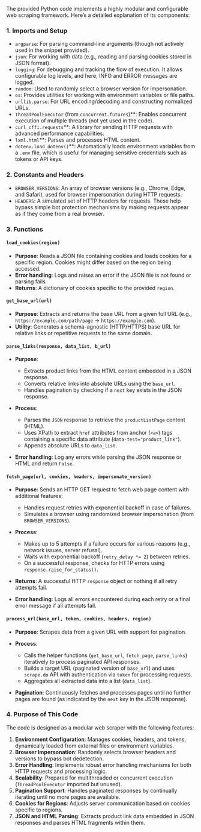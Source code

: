 The provided Python code implements a highly modular and configurable web scraping framework. Here’s a detailed explanation of its components:
### 1. **Imports and Setup**
- `argparse`: For parsing command-line arguments (though not actively used in the snippet provided).
- `json`: For working with data (e.g., reading and parsing cookies stored in JSON format).
- `logging`: For debugging and tracking the flow of execution. It allows configurable log levels, and here, INFO and ERROR messages are logged.
- `random`: Used to randomly select a browser version for impersonation.
- `os`: Provides utilities for working with environment variables or file paths.
- `urllib.parse`: For URL encoding/decoding and constructing normalized URLs.
- `ThreadPoolExecutor` (from `concurrent.futures`)**: Enables concurrent execution of multiple threads (not yet used in the code).
- `curl_cffi.requests`**: A library for sending HTTP requests with advanced performance capabilities.
- `lxml.html`**: Parses and processes HTML content.
- `dotenv.load_dotenv()`**: Automatically loads environment variables from a `.env` file, which is useful for managing sensitive credentials such as tokens or API keys.

### 2. **Constants and Headers**
- `BROWSER_VERSIONS`: An array of browser versions (e.g., Chrome, Edge, and Safari), used for browser impersonation during HTTP requests.
- `HEADERS`: A simulated set of HTTP headers for requests. These help bypass simple bot protection mechanisms by making requests appear as if they come from a real browser.

### 3. **Functions**
#### `load_cookies(region)`
- **Purpose**: Reads a JSON file containing cookies and loads cookies for a specific region. Cookies might differ based on the region being accessed.
- **Error handling**: Logs and raises an error if the JSON file is not found or parsing fails.
- **Returns**: A dictionary of cookies specific to the provided `region`.

#### `get_base_url(url)`
- **Purpose**: Extracts and returns the base URL from a given full URL (e.g., `https://example.com/path/page` → `https://example.com`).
- **Utility**: Generates a schema-agnostic (HTTP/HTTPS) base URL for relative links or repetitive requests to the same domain.

#### `parse_links(response, data_list, b_url)`
- **Purpose**:
    - Extracts product links from the HTML content embedded in a JSON response.
    - Converts relative links into absolute URLs using the `base_url`.
    - Handles pagination by checking if a `next` key exists in the JSON response.

- **Process**:
    - Parses the `JSON` response to retrieve the `productListPage` content (HTML).
    - Uses XPath to extract `href` attributes from anchor (`<a>`) tags containing a specific data attribute (`data-test="product_link"`).
    - Appends absolute URLs to `data_list`.

- **Error handling**: Log any errors while parsing the JSON response or HTML and return `False`.

#### `fetch_page(url, cookies, headers, impersonate_version)`
- **Purpose**: Sends an HTTP GET request to fetch web page content with additional features:
    - Handles request retries with exponential backoff in case of failures.
    - Simulates a browser using randomized browser impersonation (from `BROWSER_VERSIONS`).

- **Process**:
    - Makes up to 5 attempts if a failure occurs for various reasons (e.g., network issues, server refusal).
    - Waits with exponential backoff (`retry_delay *= 2`) between retries.
    - On a successful response, checks for HTTP errors using `response.raise_for_status()`.

- **Returns**: A successful HTTP `response` object or nothing if all retry attempts fail.
- **Error handling**: Logs all errors encountered during each retry or a final error message if all attempts fail.

#### `process_url(base_url, token, cookies, headers, region)`
- **Purpose**: Scrapes data from a given URL with support for pagination.
- **Process**:
    - Calls the helper functions (`get_base_url`, `fetch_page`, `parse_links`) iteratively to process paginated API responses.
    - Builds a target URL (paginated version of `base_url`) and uses `scrape.do` API with authentication via `token` for processing requests.
    - Aggregates all extracted data into a list (`data_list`).

- **Pagination**: Continuously fetches and processes pages until no further pages are found (as indicated by the `next` key in the JSON response).

### 4. **Purpose of This Code**
The code is designed as a modular web scraper with the following features:
1. **Environment Configuration**: Manages cookies, headers, and tokens, dynamically loaded from external files or environment variables.
2. **Browser Impersonation**: Randomly selects browser headers and versions to bypass bot dedetection.
3. **Error Handling**: Implements robust error handling mechanisms for both HTTP requests and processing logic.
4. **Scalability**: Prepared for multithreaded or concurrent execution (`ThreadPoolExecutor` imported but unused).
5. **Pagination Support**: Handles paginated responses by continually iterating until no more pages are available.
6. **Cookies for Regions**: Adjusts server communication based on cookies specific to regions.
7. **JSON and HTML Parsing**: Extracts product link data embedded in JSON responses and parses HTML fragments within them.
